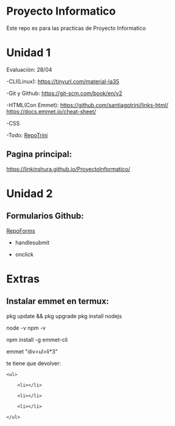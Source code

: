 # Proyecto Informatico
Este repo es para las practicas de Proyecto Informatico


# Unidad 1

Evaluación: 28/04

-CLI(Linux):
https://tinyurl.com/material-la35

-Git y Github:
https://git-scm.com/book/en/v2

-HTML(Con Emmet):
https://github.com/santiagotrini/links-html/
https://docs.emmet.io/cheat-sheet/

-CSS

-Todo:
[RepoTrini](https://github.com/santiagotrini/ejemplo-prueba)


## Pagina principal:

https://linkinshura.github.io/ProyectoInformatico/

# Unidad 2


## Formularios Github:

[RepoForms](https://github.com/santiagotrini/unformulario)

- handlesubmit

- onclick

# Extras

## Instalar emmet en termux:

pkg update && pkg upgrade
pkg install nodejs


node -v
npm -v


npm install -g emmet-cli


emmet "div>ul>li*3"

te tiene que devolver:

<div>

    <ul>

        <li></li>

        <li></li>

        <li></li>

    </ul>

</div>




